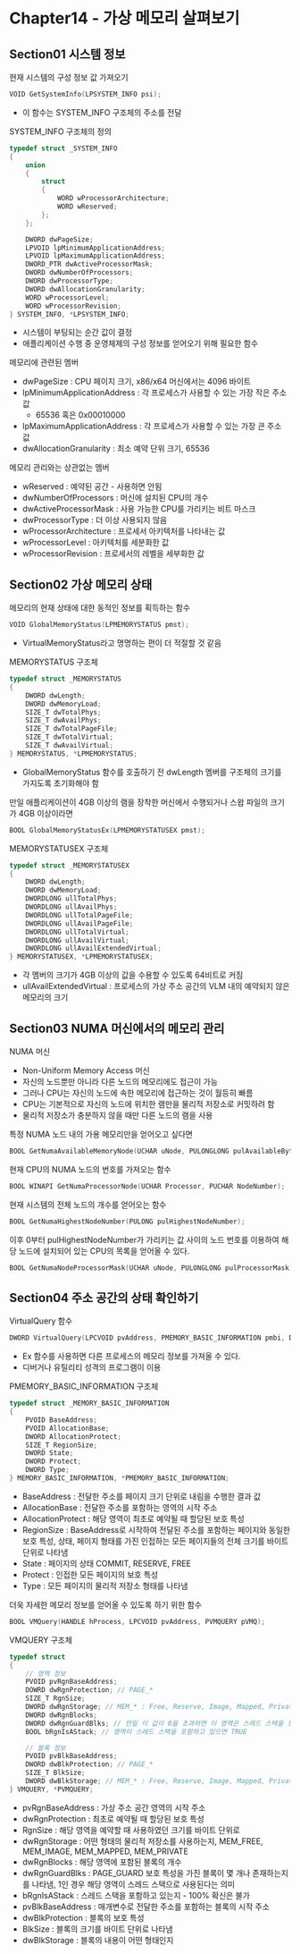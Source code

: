 # Chapter14 - 가상 메모리 살펴보기
## Section01 시스템 정보
현재 시스템의 구성 정보 값 가져오기
```C++
VOID GetSystemInfo(LPSYSTEM_INFO psi);
```
* 이 함수는 SYSTEM_INFO 구조체의 주소를 전달

SYSTEM_INFO 구조체의 정의
```C++
typedef struct _SYSTEM_INFO
{
    union
    {
        struct
        {
            WORD wProcessorArchitecture;
            WORD wReserved;
        };
    };

    DWORD dwPageSize;
    LPVOID lpMinimumApplicationAddress;
    LPVOID lpMaximumApplicationAddress;
    DWORD_PTR dwActiveProcessorMask;
    DWORD dwNumberOfProcessors;
    DWORD dwProcessorType;
    DWORD dwAllocationGranularity;
    WORD wProcessorLevel;
    WORD wProcessorRevision;
} SYSTEM_INFO, *LPSYSTEM_INFO;
```
* 시스템이 부팅되는 순간 값이 결정
* 애플리케이션 수행 중 운영체제의 구성 정보를 얻어오기 위해 필요한 함수

메모리에 관련된 멤버
* dwPageSize : CPU 페이지 크기, x86/x64 머신에서는 4096 바이트
* lpMinimumApplicationAddress : 각 프로세스가 사용할 수 있는 가장 작은 주소 값
  * 65536 혹은 0x00010000
* lpMaximumApplicationAddress : 각 프로세스가 사용할 수 있는 가장 큰 주소 값
* dwAllocationGranularity : 최소 예약 단위 크기, 65536

메모리 관리와는 상관없는 멤버
* wReserved : 예약된 공간 - 사용하면 안됨
* dwNumberOfProcessors : 머신에 설치된 CPU의 개수
* dwActiveProcessorMask : 사용 가능한 CPU를 가리키는 비트 마스크
* dwProcessorType : 더 이상 사용되지 않음
* wProcessorArchitecture : 프로세서 아키텍처를 나타내는 값
* wProcessorLevel : 아키텍처를 세분화한 값
* wProcessorRevision : 프로세서의 레벨을 세부화한 값

## Section02 가상 메모리 상태
메모리의 현재 상태에 대한 동적인 정보를 획득하는 함수
```C++
VOID GlobalMemoryStatus(LPMEMORYSTATUS pmst);
```
* VirtualMemoryStatus라고 명명하는 편이 더 적절할 것 같음

MEMORYSTATUS 구조체
```C++
typedef struct _MEMORYSTATUS
{
    DWORD dwLength;
    DWORD dwMemoryLoad;
    SIZE_T dwTotalPhys;
    SIZE_T dwAvailPhys;
    SIZE_T dwTotalPageFile;
    SIZE_T dwTotalVirtual;
    SIZE_T dwAvailVirtual;
} MEMORYSTATUS, *LPMEMORYSTATUS;
```
* GlobalMemoryStatus 함수를 호출하기 전 dwLength 멤버를 구조체의 크기를 가지도록 초기화해야 함

만일 애플리케이션이 4GB 이상의 램을 장착한 머신에서 수행되거나 스왑 파일의 크기가 4GB 이상이라면

```C++
BOOL GlobalMemoryStatusEx(LPMEMORYSTATUSEX pmst);
```

MEMORYSTATUSEX 구조체
```C++
typedef struct _MEMORYSTATUSEX
{
    DWORD dwLength;
    DWORD dwMemoryLoad;
    DWORDLONG ullTotalPhys;
    DWORDLONG ullAvailPhys;
    DWORDLONG ullTotalPageFile;
    DWORDLONG ullAvailPageFile;
    DWORDLONG ullTotalVirtual;
    DWORDLONG ullAvailVirtual;
    DWORDLONG ullAvailExtendedVirtual;
} MEMORYSTATUSEX, *LPMEMORYSTATUSEX;
```
* 각 멤버의 크기가 4GB 이상의 값을 수용할 수 있도록 64비트로 커짐
* ullAvailExtendedVirtual : 프로세스의 가상 주소 공간의 VLM 내의 예약되지 않은 메모리의 크기

## Section03 NUMA 머신에서의 메모리 관리
NUMA 머신
* Non-Uniform Memory Access 머신
* 자신의 노드뿐만 아니라 다른 노드의 메모리에도 접근이 가능
* 그러나 CPU는 자신의 노드에 속한 메모리에 접근하는 것이 월등히 빠름
* CPU는 기본적으로 자신의 노드에 위치한 램만을 물리적 저장소로 커밋하려 함
* 물리적 저장소가 충분하지 않을 때만 다른 노드의 램을 사용

특정 NUMA 노드 내의 가용 메모리만을 얻어오고 싶다면
```C++
BOOL GetNumaAvailableMemoryNode(UCHAR uNode, PULONGLONG pulAvailableBytes);
```

현재 CPU의 NUMA 노드의 번호를 가져오는 함수
```C++
BOOL WINAPI GetNumaProcessorNode(UCHAR Processor, PUCHAR NodeNumber);
```
현재 시스템의 전체 노드의 개수를 얻어오는 함수
```C++
BOOL GetNumaHighestNodeNumber(PULONG pulHighestNodeNumber);
```

이후 0부터 pulHighestNodeNumber가 가리키는 값 사이의 노드 번호를 이용하여 해당 노드에 설치되어 있는 CPU의 목록을 얻어올 수 있다.
```C++
BOOL GetNumaNodeProcessorMask(UCHAR uNode, PULONGLONG pulProcessorMask);
```

## Section04 주소 공간의 상태 확인하기
VirtualQuery 함수
```C++
DWORD VirtualQuery(LPCVOID pvAddress, PMEMORY_BASIC_INFORMATION pmbi, DWORD dwLength);
```
* Ex 함수를 사용하면 다른 프로세스의 메모리 정보를 가져올 수 있다.
* 디버거나 유틸리티 성격의 프로그램이 이용

PMEMORY_BASIC_INFORMATION 구조체
```C++
typedef struct _MEMORY_BASIC_INFORMATION
{
    PVOID BaseAddress;
    PVOID AllocationBase;
    DWORD AllocationProtect;
    SIZE_T RegionSize;
    DWORD State;
    DWORD Protect;
    DWORD Type;
} MEMORY_BASIC_INFORMATION, *PMEMORY_BASIC_INFORMATION;
```
* BaseAddress : 전달한 주소를 페이지 크기 단위로 내림을 수행한 결과 값
* AllocationBase : 전달한 주소를 포함하는 영역의 시작 주소
* AllocationProtect : 해당 영역이 최초로 예약될 때 할당된 보호 특성
* RegionSize : BaseAddress로 시작하여 전달된 주소를 포함하는 페이지와 동일한 보호 특성, 상태, 페이지 형태를 가진 인접하는 모든 페이지들의 전체 크기를 바이트 단위로 나타냄
* State : 페이지의 상태 COMMIT, RESERVE, FREE
* Protect : 인접한 모든 페이지의 보호 특성
* Type : 모든 페이지의 물리적 저장소 형태를 나타냄

더욱 자세한 메모리 정보를 얻어올 수 있도록 하기 위한 함수
```C++
BOOL VMQuery(HANDLE hProcess, LPCVOID pvAddress, PVMQUERY pVMQ);
```

VMQUERY 구조체
```C++
typedef struct
{
    // 영역 정보
    PVOID pvRgnBaseAddress;
    DOWRD dwRgnProtection; // PAGE_*
    SIZE_T RgnSize;
    DWORD dwRgnStorage; // MEM_* : Free, Reserve, Image, Mapped, Private
    DWORD dwRgnBlocks;
    DWORD dwRgnGuardBlks; // 만일 이 값이 0을 초과하면 이 영역은 스레드 스택을 포함하고 있다.
    BOOL bRgnIsAStack; // 영역이 스레드 스택을 포함하고 있으면 TRUE

    // 블록 정보
    PVOID pvBlkBaseAddress;
    DWORD dwBlkProtection; // PAGE_*
    SIZE_T BlkSize;
    DWORD dwBlkStorage; // MEM_* : Free, Reserve, Image, Mapped, Private
} VMQUERY, *PVMQUERY;
```
* pvRgnBaseAddress : 가상 주소 공간 영역의 시작 주소
* dwRgnProtection : 최초로 예약될 때 할당된 보호 특성
* RgnSize : 해당 영역을 예약할 때 사용하였던 크기를 바이트 단위로
* dwRgnStorage : 어떤 형태의 물리적 저장소를 사용하는지, MEM_FREE, MEM_IMAGE, MEM_MAPPED, MEM_PRIVATE
* dwRgnBlocks : 해당 영역에 포함된 블록의 개수
* dwRgnGuardBlks : PAGE_GUARD 보호 특성을 가진 블록이 몇 개나 존재하는지를 나타냄, 1인 경우 해당 영역이 스레드 스택으로 사용된다는 의미
* bRgnIsAStack : 스레드 스택을 포함하고 있는지 - 100% 확신은 불가
* pvBlkBaseAddress : 매개변수로 전달한 주소를 포함하는 블록의 시작 주소
* dwBlkProtection : 블록의 보호 특성
* BlkSize : 블록의 크기를 바이트 단위로 나타냄
* dwBlkStorage : 블록의 내용이 어떤 형태인지